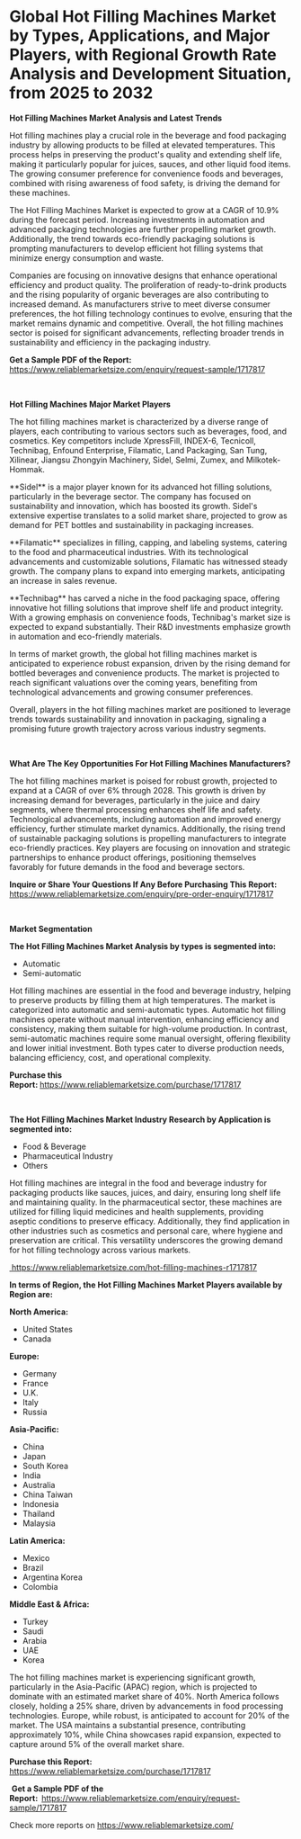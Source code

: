 <p><h1>Global Hot Filling Machines Market by Types, Applications, and Major Players, with Regional Growth Rate Analysis and Development Situation, from 2025 to 2032</h1></p><p><strong>Hot Filling Machines Market Analysis and Latest Trends</strong></p>
<p><p>Hot filling machines play a crucial role in the beverage and food packaging industry by allowing products to be filled at elevated temperatures. This process helps in preserving the product's quality and extending shelf life, making it particularly popular for juices, sauces, and other liquid food items. The growing consumer preference for convenience foods and beverages, combined with rising awareness of food safety, is driving the demand for these machines.</p><p>The Hot Filling Machines Market is expected to grow at a CAGR of 10.9% during the forecast period. Increasing investments in automation and advanced packaging technologies are further propelling market growth. Additionally, the trend towards eco-friendly packaging solutions is prompting manufacturers to develop efficient hot filling systems that minimize energy consumption and waste. </p><p>Companies are focusing on innovative designs that enhance operational efficiency and product quality. The proliferation of ready-to-drink products and the rising popularity of organic beverages are also contributing to increased demand. As manufacturers strive to meet diverse consumer preferences, the hot filling technology continues to evolve, ensuring that the market remains dynamic and competitive. Overall, the hot filling machines sector is poised for significant advancements, reflecting broader trends in sustainability and efficiency in the packaging industry.</p></p>
<p><strong>Get a Sample PDF of the Report:&nbsp;</strong> <a href="https://www.reliablemarketsize.com/enquiry/request-sample/1717817?utm_campaign=1133&utm_medium=2&utm_source=Github&utm_content=ia&utm_term=18022025&utm_id=hot-filling-machines">https://www.reliablemarketsize.com/enquiry/request-sample/1717817</a></p>
<p>&nbsp;</p>
<p><strong>Hot Filling Machines Major Market Players</strong></p>
<p><p>The hot filling machines market is characterized by a diverse range of players, each contributing to various sectors such as beverages, food, and cosmetics. Key competitors include XpressFill, INDEX-6, Tecnicoll, Technibag, Enfound Enterprise, Filamatic, Land Packaging, San Tung, Xilinear, Jiangsu Zhongyin Machinery, Sidel, Selmi, Zumex, and Milkotek-Hommak.</p><p>**Sidel** is a major player known for its advanced hot filling solutions, particularly in the beverage sector. The company has focused on sustainability and innovation, which has boosted its growth. Sidel's extensive expertise translates to a solid market share, projected to grow as demand for PET bottles and sustainability in packaging increases.</p><p>**Filamatic** specializes in filling, capping, and labeling systems, catering to the food and pharmaceutical industries. With its technological advancements and customizable solutions, Filamatic has witnessed steady growth. The company plans to expand into emerging markets, anticipating an increase in sales revenue.</p><p>**Technibag** has carved a niche in the food packaging space, offering innovative hot filling solutions that improve shelf life and product integrity. With a growing emphasis on convenience foods, Technibag's market size is expected to expand substantially. Their R&D investments emphasize growth in automation and eco-friendly materials.</p><p>In terms of market growth, the global hot filling machines market is anticipated to experience robust expansion, driven by the rising demand for bottled beverages and convenience products. The market is projected to reach significant valuations over the coming years, benefiting from technological advancements and growing consumer preferences.</p><p>Overall, players in the hot filling machines market are positioned to leverage trends towards sustainability and innovation in packaging, signaling a promising future growth trajectory across various industry segments.</p></p>
<p>&nbsp;</p>
<p><strong>What Are The Key Opportunities For Hot Filling Machines Manufacturers?</strong></p>
<p><p>The hot filling machines market is poised for robust growth, projected to expand at a CAGR of over 6% through 2028. This growth is driven by increasing demand for beverages, particularly in the juice and dairy segments, where thermal processing enhances shelf life and safety. Technological advancements, including automation and improved energy efficiency, further stimulate market dynamics. Additionally, the rising trend of sustainable packaging solutions is propelling manufacturers to integrate eco-friendly practices. Key players are focusing on innovation and strategic partnerships to enhance product offerings, positioning themselves favorably for future demands in the food and beverage sectors.</p></p>
<p><strong>Inquire or Share Your Questions If Any Before Purchasing This Report:</strong> <a href="https://www.reliablemarketsize.com/enquiry/pre-order-enquiry/1717817?utm_campaign=1133&utm_medium=2&utm_source=Github&utm_content=ia&utm_term=18022025&utm_id=hot-filling-machines">https://www.reliablemarketsize.com/enquiry/pre-order-enquiry/1717817</a></p>
<p>&nbsp;</p>
<p><strong>Market Segmentation</strong></p>
<p><strong>The Hot Filling Machines Market Analysis by types is segmented into:</strong></p>
<p><ul><li>Automatic</li><li>Semi-automatic</li></ul></p>
<p><p>Hot filling machines are essential in the food and beverage industry, helping to preserve products by filling them at high temperatures. The market is categorized into automatic and semi-automatic types. Automatic hot filling machines operate without manual intervention, enhancing efficiency and consistency, making them suitable for high-volume production. In contrast, semi-automatic machines require some manual oversight, offering flexibility and lower initial investment. Both types cater to diverse production needs, balancing efficiency, cost, and operational complexity.</p></p>
<p><strong>Purchase this Report:&nbsp;</strong><a href="https://www.reliablemarketsize.com/purchase/1717817?utm_campaign=1133&utm_medium=2&utm_source=Github&utm_content=ia&utm_term=18022025&utm_id=hot-filling-machines">https://www.reliablemarketsize.com/purchase/1717817</a></p>
<p>&nbsp;</p>
<p><strong>The Hot Filling Machines Market Industry Research by Application is segmented into:</strong></p>
<p><ul><li>Food & Beverage</li><li>Pharmaceutical Industry</li><li>Others</li></ul></p>
<p><p>Hot filling machines are integral in the food and beverage industry for packaging products like sauces, juices, and dairy, ensuring long shelf life and maintaining quality. In the pharmaceutical sector, these machines are utilized for filling liquid medicines and health supplements, providing aseptic conditions to preserve efficacy. Additionally, they find application in other industries such as cosmetics and personal care, where hygiene and preservation are critical. This versatility underscores the growing demand for hot filling technology across various markets.</p></p>
<p><a href="https://www.reliablemarketsize.com/hot-filling-machines-r1717817?utm_campaign=1133&utm_medium=2&utm_source=Github&utm_content=ia&utm_term=18022025&utm_id=hot-filling-machines">&nbsp;https://www.reliablemarketsize.com/hot-filling-machines-r1717817</a></p>
<p><strong>In terms of Region, the Hot Filling Machines Market Players available by Region are:</strong></p>
<p>
    <p> <strong> North America: </strong>
        <ul>
            <li>United States</li>
            <li>Canada</li>
        </ul>
        </p> 
    <p> <strong> Europe: </strong>
        <ul>
            <li>Germany</li>
            <li>France</li>
            <li>U.K.</li>
            <li>Italy</li>
            <li>Russia</li>
        </ul>
        </p> 
    <p> <strong> Asia-Pacific: </strong>
        <ul>
            <li>China</li>
            <li>Japan</li>
            <li>South Korea</li>
            <li>India</li>
            <li>Australia</li>
            <li>China Taiwan</li>
            <li>Indonesia</li>
            <li>Thailand</li>
            <li>Malaysia</li>
        </ul>
        </p> 
    <p> <strong> Latin America: </strong>
        <ul>
            <li>Mexico</li>
            <li>Brazil</li>
            <li>Argentina Korea</li>
            <li>Colombia</li>
        </ul>
        </p> 
    <p> <strong> Middle East & Africa: </strong>
        <ul>
            <li>Turkey</li>
            <li>Saudi</li>
            <li>Arabia</li>
            <li>UAE</li>
            <li>Korea</li>
        </ul>
    </p>
    </p>
<p><p>The hot filling machines market is experiencing significant growth, particularly in the Asia-Pacific (APAC) region, which is projected to dominate with an estimated market share of 40%. North America follows closely, holding a 25% share, driven by advancements in food processing technologies. Europe, while robust, is anticipated to account for 20% of the market. The USA maintains a substantial presence, contributing approximately 10%, while China showcases rapid expansion, expected to capture around 5% of the overall market share.</p></p>
<p><strong>Purchase this Report: </strong><a href="https://www.reliablemarketsize.com/purchase/1717817?utm_campaign=1133&utm_medium=2&utm_source=Github&utm_content=ia&utm_term=18022025&utm_id=hot-filling-machines">https://www.reliablemarketsize.com/purchase/1717817</a></p>
<p>&nbsp;<strong>Get a Sample PDF of the Report:&nbsp;&nbsp;</strong><a href="https://www.reliablemarketsize.com/enquiry/request-sample/1717817?utm_campaign=1133&utm_medium=2&utm_source=Github&utm_content=ia&utm_term=18022025&utm_id=hot-filling-machines">https://www.reliablemarketsize.com/enquiry/request-sample/1717817</a></p>
<p><strong></strong></p>
<p>Check more reports on <a href="https://www.reliablemarketsize.com/?utm_campaign=1133&utm_medium=2&utm_source=Github&utm_content=ia&utm_term=18022025&utm_id=hot-filling-machines">https://www.reliablemarketsize.com/</a></p>